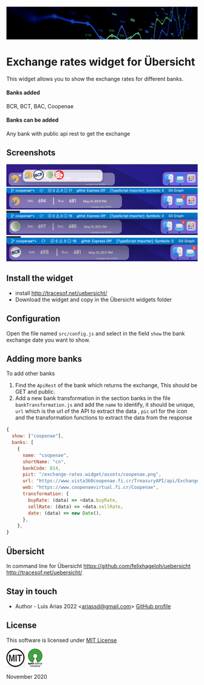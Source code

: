 ![](assets/header.png)

# Exchange rates widget for Übersicht

This widget allows you to show the exchange rates for different banks.

#### Banks added

BCR, BCT, BAC, Coopenae

#### Banks can be added

Any bank with public api rest to get the exchange

## Screenshots

![](assets/bank-switch-screen.png)
![](assets/coopenae-screen.png)
![](assets/bct-screen.png)
![](assets/bcr-screen.png)

## Install the widget

- install http://tracesof.net/uebersicht/
- Download the widget and copy in the Übersicht widgets folder

## Configuration

Open the file named `src/config.js` and select in the field `show` the bank exchange date you want to show.

## Adding more banks

To add other banks

1. Find the `ApiRest` of the bank which returns the exchange, This should be GET and public.
2. Add a new bank transformation in the section banks in the file `bankTransformation.js` and add the `name` to identify, it should be unique, `url` which is the url of the API to extract the data , `pic` url for the icon and the transformation functions to extract the data from the response

```js
{
  show: ["coopenae"],
  banks: [
    {
      name: "coopenae",
      shortName: "cn",
      bankCode: 814,
      pict: "/exchange-rates.widget/assets/coopenae.png",
      url: "https://www.vista360coopenae.fi.cr/TreasuryAPI/api/ExchangeRate?operatorCode=0&countryCode=CR&channelCode=WB&currencyCode=COL&type=1",
      web: "https://www.coopenaevirtual.fi.cr/Coopenae",
      transformation: {
        buyRate: (data) => +data.buyRate,
        sellRate: (data) => +data.sellRate,
        date: (data) => new Date(),
      },
    },
}
```

## Übersicht

In command line for Übersicht
https://github.com/felixhageloh/uebersicht
http://tracesof.net/uebersicht/

## Stay in touch

- Author - Luis Arias 2022 <<ariassd@gmail.com>>
  [GitHub profile](https://github.com/ariassd)

## License

This software is licensed under [MIT License](LICENSE)

![](assets/MIT.png) ![](assets/open-source.png)

November 2020
